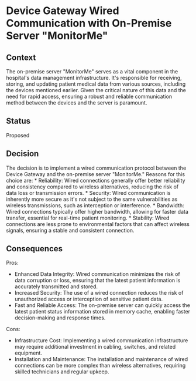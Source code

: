 # Device Gateway Wired Communication with On-Premise Server "MonitorMe"

## Context
The on-premise server "MonitorMe" serves as a vital component in the hospital's data management infrastructure. 
It's responsible for receiving, storing, and updating patient medical data from various sources, including the devices mentioned earlier. 
Given the critical nature of this data and the need for rapid access, 
ensuring a robust and reliable communication method between the devices and the server is paramount.

## Status
Proposed

## Decision
The decision is to implement a wired communication protocol between the Device Gateway and the on-premise server "MonitorMe."
Reasons for this choice are:
    * Reliability: Wired connections generally offer better reliability and consistency compared to wireless alternatives, reducing the risk of data loss or transmission errors.
    * Security: Wired communication is inherently more secure as it's not subject to the same vulnerabilities as wireless transmissions, such as interception or interference.
    * Bandwidth: Wired connections typically offer higher bandwidth, allowing for faster data transfer, essential for real-time patient monitoring.
    * Stability: Wired connections are less prone to environmental factors that can affect wireless signals, ensuring a stable and consistent connection.

## Consequences

Pros:
 * Enhanced Data Integrity: Wired communication minimizes the risk of data corruption or loss, ensuring that the latest patient information is accurately transmitted and stored.
 * Increased Security: The use of a wired connection reduces the risk of unauthorized access or interception of sensitive patient data.
 * Fast and Reliable Access: The on-premise server can quickly access the latest patient status information stored in memory cache, enabling faster decision-making and response times.

Cons:
 *  Infrastructure Cost: Implementing a wired communication infrastructure may require additional investment in cabling, switches, and related equipment.
 *  Installation and Maintenance: The installation and maintenance of wired connections can be more complex than wireless alternatives, requiring skilled technicians and regular upkeep.
